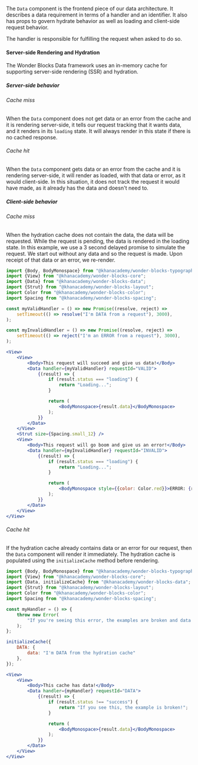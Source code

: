 The `Data` component is the frontend piece of our data architecture.
It describes a data requirement in terms of a handler and an identifier.
It also has props to govern hydrate behavior as well as loading and client-side
request behavior.

The handler is responsible for fulfilling the request when asked to do so.

#### Server-side Rendering and Hydration

The Wonder Blocks Data framework uses an in-memory cache for supporting
server-side rendering (SSR) and hydration.

##### Server-side behavior

###### Cache miss

When the `Data` component does not get data or an error from the cache and it
is rendering server-side, it tells our request tracking that it wants data, and
it renders in its `loading` state. It will always render in this state if there
is no cached response.

###### Cache hit

When the `Data` component gets data or an error from the cache and it is
rendering server-side, it will render as loaded, with that data or error,
as it would client-side. In this situation, it does not track the request it
would have made, as it already has the data and doesn't need to.


##### Client-side behavior

###### Cache miss

When the hydration cache does not contain the data, the data will be requested.
While the request is pending, the data is rendered in the loading state.
In this example, we use a 3 second delayed promise to simulate the request.
We start out without any data and so the request is made. Upon receipt of that
data or an error, we re-render.

```jsx
import {Body, BodyMonospace} from "@khanacademy/wonder-blocks-typography";
import {View} from "@khanacademy/wonder-blocks-core";
import {Data} from "@khanacademy/wonder-blocks-data";
import {Strut} from "@khanacademy/wonder-blocks-layout";
import Color from "@khanacademy/wonder-blocks-color";
import Spacing from "@khanacademy/wonder-blocks-spacing";

const myValidHandler = () => new Promise((resolve, reject) =>
    setTimeout(() => resolve("I'm DATA from a request"), 3000),
);

const myInvalidHandler = () => new Promise((resolve, reject) =>
    setTimeout(() => reject("I'm an ERROR from a request"), 3000),
);

<View>
    <View>
        <Body>This request will succeed and give us data!</Body>
        <Data handler={myValidHandler} requestId="VALID">
            {(result) => {
                if (result.status === "loading") {
                    return "Loading...";
                }

                return (
                    <BodyMonospace>{result.data}</BodyMonospace>
                );
            }}
        </Data>
    </View>
    <Strut size={Spacing.small_12} />
    <View>
        <Body>This request will go boom and give us an error!</Body>
        <Data handler={myInvalidHandler} requestId="INVALID">
            {(result) => {
                if (result.status === "loading") {
                    return "Loading...";
                }

                return (
                    <BodyMonospace style={{color: Color.red}}>ERROR: {result.error}</BodyMonospace>
                );
            }}
        </Data>
    </View>
</View>
```

###### Cache hit

If the hydration cache already contains data or an error for our request, then
the `Data` component will render it immediately. The hydration cache is
populated using the `initializeCache` method before rendering.

```jsx
import {Body, BodyMonospace} from "@khanacademy/wonder-blocks-typography";
import {View} from "@khanacademy/wonder-blocks-core";
import {Data, initializeCache} from "@khanacademy/wonder-blocks-data";
import {Strut} from "@khanacademy/wonder-blocks-layout";
import Color from "@khanacademy/wonder-blocks-color";
import Spacing from "@khanacademy/wonder-blocks-spacing";

const myHandler = () => {
    throw new Error(
        "If you're seeing this error, the examples are broken and data isn't in the cache that should be.",
    );
};

initializeCache({
    DATA: {
        data: "I'm DATA from the hydration cache"
    },
});

<View>
    <View>
        <Body>This cache has data!</Body>
        <Data handler={myHandler} requestId="DATA">
            {(result) => {
                if (result.status !== "success") {
                    return "If you see this, the example is broken!";
                }

                return (
                    <BodyMonospace>{result.data}</BodyMonospace>
                );
            }}
        </Data>
    </View>
</View>
```
